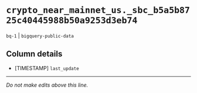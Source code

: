 # `crypto_near_mainnet_us._sbc_b5a5b8725c40445988b50a9253d3eb74`
`bq-1` | `bigquery-public-data`

## Column details
* [TIMESTAMP] `last_update`

-------------------------------------------------------------------------------
*Do not make edits above this line.*
